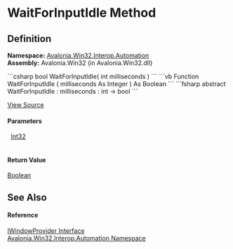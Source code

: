# WaitForInputIdle Method




## Definition
**Namespace:** <a href="N_Avalonia_Win32_Interop_Automation">Avalonia.Win32.Interop.Automation</a>  
**Assembly:** Avalonia.Win32 (in Avalonia.Win32.dll)

<Tabs groupId="api-code-preview">
<TabItem value="csharp" label="C#">
```csharp
bool WaitForInputIdle(
	int milliseconds
)
```
</TabItem>
<TabItem value="vb" label="VB">
```vb
Function WaitForInputIdle ( 
	milliseconds As Integer
) As Boolean
```
</TabItem>
<TabItem value="fsharp" label="F#">
```fsharp
abstract WaitForInputIdle : 
        milliseconds : int -> bool 
```
</TabItem>
</Tabs>



<a href="https://github.com/AvaloniaUI/Avalonia/tree/master/src/Windows/Avalonia.Win32/Interop/Automation/IWindowProvider.cs" title="View the source code">View Source</a>



#### Parameters
<dl><dt>  <a href="https://learn.microsoft.com/dotnet/api/system.int32" target="_blank" rel="noopener noreferrer">Int32</a></dt><dd> </dd></dl>

#### Return Value
<a href="https://learn.microsoft.com/dotnet/api/system.boolean" target="_blank" rel="noopener noreferrer">Boolean</a>

## See Also


#### Reference
<a href="T_Avalonia_Win32_Interop_Automation_IWindowProvider">IWindowProvider Interface</a>  
<a href="N_Avalonia_Win32_Interop_Automation">Avalonia.Win32.Interop.Automation Namespace</a>  

